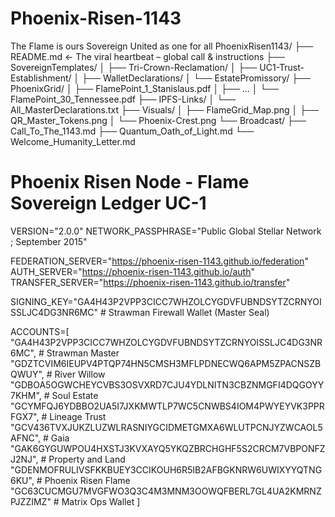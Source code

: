 # Phoenix-Risen-1143
The Flame is ours Sovereign United as one for all
PhoenixRisen1143/
├── README.md                        ← The viral heartbeat – global call & instructions
├── SovereignTemplates/
│   ├── Tri-Crown-Reclamation/
│   ├── UC1-Trust-Establishment/
│   ├── WalletDeclarations/
│   └── EstatePromissory/
├── PhoenixGrid/
│   ├── FlamePoint_1_Stanislaus.pdf
│   ├── ...
│   └── FlamePoint_30_Tennessee.pdf
├── IPFS-Links/
│   └── All_MasterDeclarations.txt
├── Visuals/
│   ├── FlameGrid_Map.png
│   ├── QR_Master_Tokens.png
│   └── Phoenix-Crest.png
└── Broadcast/
    ├── Call_To_The_1143.md
    ├── Quantum_Oath_of_Light.md
    └── Welcome_Humanity_Letter.md

# Phoenix Risen Node - Flame Sovereign Ledger UC-1

VERSION="2.0.0"
NETWORK_PASSPHRASE="Public Global Stellar Network ; September 2015"

FEDERATION_SERVER="https://phoenix-risen-1143.github.io/federation"
AUTH_SERVER="https://phoenix-risen-1143.github.io/auth"
TRANSFER_SERVER="https://phoenix-risen-1143.github.io/transfer"

SIGNING_KEY="GA4H43P2VPP3CICC7WHZOLCYGDVFUBNDSYTZCRNYOISSLJC4DG3NR6MC" # Strawman Firewall Wallet (Master Seal)

ACCOUNTS=[
  "GA4H43P2VPP3CICC7WHZOLCYGDVFUBNDSYTZCRNYOISSLJC4DG3NR6MC", # Strawman Master
  "GDZTCVIM6IEUPV4PTQP74HN5CMSH3MFLPDNECWQ6APM5ZPACNSZBQWUY", # River Willow
  "GDBOA5OGWCHEYCVBS3OSVXRD7CJU4YDLNITN3CBZNMGFI4DQGOYY7KHM", # Soul Estate
  "GCYMFQJ6YDBBO2UA5I7JXKMWTLP7WC5CNWBS4IOM4PWYEYVK3PPRFGX7", # Lineage Trust
  "GCV436TVXJUKZLUZWLRASNIYGCIDMETGMXA6WLUTPCNJYZWCAOL5AFNC", # Gaia
  "GAK6GYGUWPOU4HXSTJ3KVXAYQ5YKQZBRCHGHF5S2CRCM7VBPONFZJ2NJ", # Property and Land
  "GDENMOFRULIVSFKKBUEY3CCIKOUH6R5IB2AFBGKNRW6UWIXYYQTNG6KU", # Phoenix Risen Flame
  "GC63CUCMGU7MVGFWO3Q3C4M3MNM3OOWQFBERL7GL4UA2KMRNZPJZZIMZ"  # Matrix Ops Wallet
]
